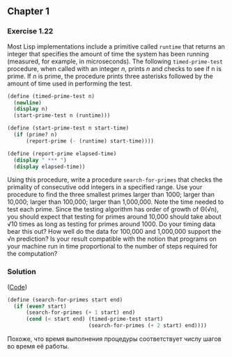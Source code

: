 ## Chapter 1

### Exercise 1.22

Most Lisp implementations include a primitive called `runtime` that returns an integer that specifies the amount of time the system has been running (measured, for example, in microseconds). The following `timed-prime-test` procedure, when called with an integer _n_, prints _n_ and checks to see if n is prime. If _n_ is prime, the procedure prints three asterisks followed by the amount of time used in performing the test.

```scheme
(define (timed-prime-test n)
  (newline)
  (display n)
  (start-prime-test n (runtime)))

(define (start-prime-test n start-time)
  (if (prime? n)
      (report-prime (- (runtime) start-time))))

(define (report-prime elapsed-time)
  (display " *** ")
  (display elapsed-time))
```

Using this procedure, write a procedure `search-for-primes` that checks the primality of consecutive odd integers in a specified range. Use your procedure to find the three smallest primes larger than 1000; larger than 10,000; larger than 100,000; larger than 1,000,000. Note the time needed to test each prime. Since the testing algorithm has order of growth of Θ(√n), you should expect that testing for primes around 10,000 should take about √10 times as long as testing for primes around 1000. Do your timing data bear this out? How well do the data for 100,000 and 1,000,000 support the √n prediction? Is your result compatible with the notion that programs on your machine run in time proportional to the number of steps required for the computation?

### Solution

([Code](../../src/Chapter%201/Exercise%201.22.scm))

```scheme
(define (search-for-primes start end)
  (if (even? start)
      (search-for-primes (+ 1 start) end)
      (cond (< start end) (timed-prime-test start)
                          (search-for-primes (+ 2 start) end))))
```

Похоже, что время выполнения процедуры соответствует числу шагов во время её работы.

